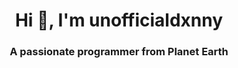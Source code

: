 <h1 align="center">Hi 👋, I'm unofficialdxnny</h1>

<h3 align="center">A passionate programmer from Planet Earth</h3>
